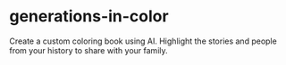 # generations-in-color
Create a custom coloring book using AI.  Highlight the stories and people from your history to share with your family.
